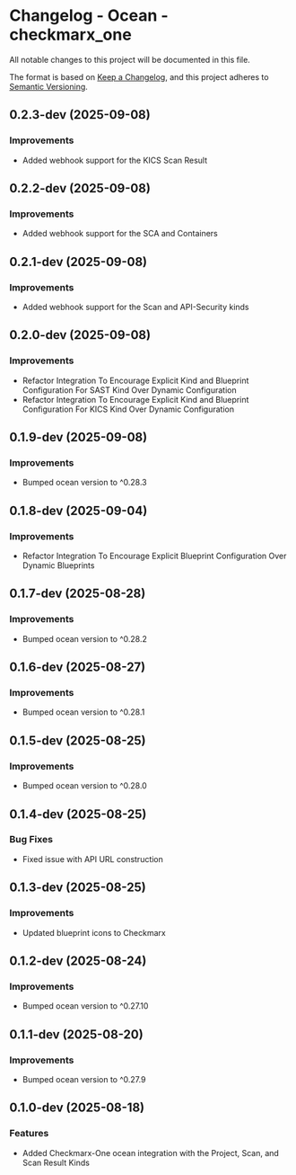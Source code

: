 # Changelog - Ocean - checkmarx_one

All notable changes to this project will be documented in this file.

The format is based on [Keep a Changelog](https://keepachangelog.com/en/1.0.0/),
and this project adheres to [Semantic Versioning](https://semver.org/spec/v2.0.0.html).

<!-- towncrier release notes start -->

## 0.2.3-dev (2025-09-08)


### Improvements

- Added webhook support for the KICS Scan Result


## 0.2.2-dev (2025-09-08)


### Improvements

- Added webhook support for the SCA and Containers


## 0.2.1-dev (2025-09-08)


### Improvements

- Added webhook support for the Scan and API-Security kinds


## 0.2.0-dev (2025-09-08)


### Improvements

- Refactor Integration To Encourage Explicit Kind and Blueprint Configuration For SAST Kind Over Dynamic Configuration
- Refactor Integration To Encourage Explicit Kind and Blueprint Configuration For KICS Kind Over Dynamic Configuration


## 0.1.9-dev (2025-09-08)


### Improvements

- Bumped ocean version to ^0.28.3


## 0.1.8-dev (2025-09-04)


### Improvements

- Refactor Integration To Encourage Explicit Blueprint Configuration Over Dynamic Blueprints


## 0.1.7-dev (2025-08-28)


### Improvements

- Bumped ocean version to ^0.28.2


## 0.1.6-dev (2025-08-27)


### Improvements

- Bumped ocean version to ^0.28.1


## 0.1.5-dev (2025-08-25)


### Improvements

- Bumped ocean version to ^0.28.0


## 0.1.4-dev (2025-08-25)


### Bug Fixes

- Fixed issue with API URL construction


## 0.1.3-dev (2025-08-25)


### Improvements

- Updated blueprint icons to Checkmarx



## 0.1.2-dev (2025-08-24)

### Improvements

- Bumped ocean version to ^0.27.10



## 0.1.1-dev (2025-08-20)

### Improvements

- Bumped ocean version to ^0.27.9



## 0.1.0-dev (2025-08-18)

### Features

- Added Checkmarx-One ocean integration with the Project, Scan, and Scan Result Kinds
